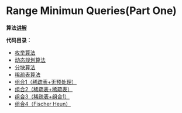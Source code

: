 # Range Minimun Queries(Part One)

**算法[讲解](https://Ackeraa.github.io/2020/10/29/rmq/)**

**代码目录：**

* [枚举算法](https://github.com/Ackeraa/DataStructure/edit/master/RMQ/brute.py)
* [动态规划算法](https://github.com/Ackeraa/DataStructure/edit/master/RMQ/dp.py)
* [分块算法](https://github.com/Ackeraa/DataStructure/edit/master/RMQ/block.py)
* [稀疏表算法](https://github.com/Ackeraa/DataStructure/edit/master/RMQ/st.py)
* [组合1（稀疏表+无预处理）](https://github.com/Ackeraa/DataStructure/edit/master/RMQ/combine1.py)
* [组合2（稀疏表+稀疏表）](https://github.com/Ackeraa/DataStructure/edit/master/RMQ/combine2.py)
* [组合3（稀疏表+组合1）](https://github.com/Ackeraa/DataStructure/edit/master/RMQ/combine3.py)
* [组合4（Fischer Heun）](https://github.com/Ackeraa/DataStructure/edit/master/RMQ/combine4.py)

